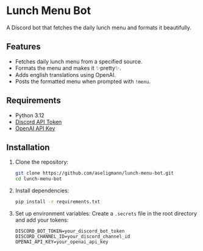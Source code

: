 # Lunch Menu Bot

A Discord bot that fetches the daily lunch menu and formats it beautifully.

## Features

- Fetches daily lunch menu from a specified source.
- Formats the menu and makes it ✨pretty✨.
- Adds english translations using OpenAI.
- Posts the formatted menu when prompted with `!menu`.

## Requirements

- Python 3.12
- [Discord API Token](https://discord.com/developers/applications)
- [OpenAI API Key](https://beta.openai.com/signup/)

## Installation

1. Clone the repository:
    ```sh
    git clone https://github.com/aseligmann/lunch-menu-bot.git
    cd lunch-menu-bot
    ```

2. Install dependencies:
    ```sh
    pip install -r requirements.txt
    ```

3. Set up environment variables:
    Create a `.secrets` file in the root directory and add your tokens:
    ```env
    DISCORD_BOT_TOKEN=your_discord_bot_token
    DISCORD_CHANNEL_ID=your_discord_channel_id
    OPENAI_API_KEY=your_openai_api_key
    ```

